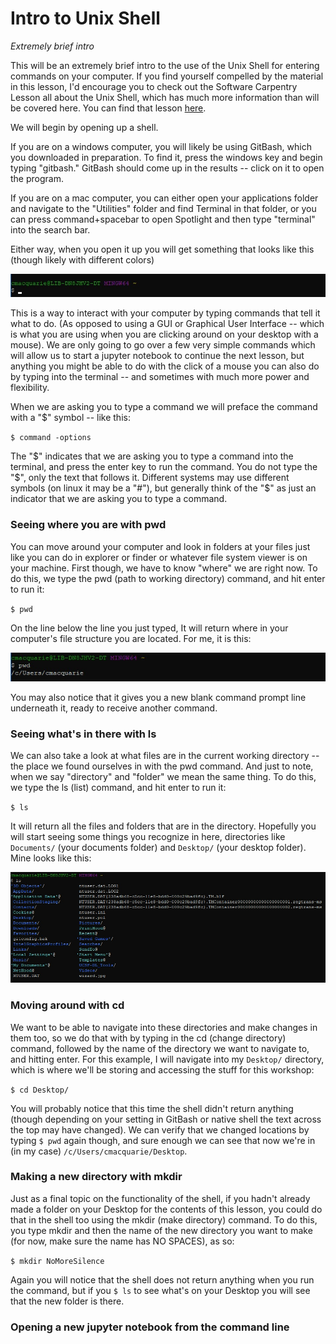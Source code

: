 # Intro to Unix Shell
*Extremely brief intro*

This will be an extremely brief intro to the use of the Unix Shell for entering commands on your computer. If you find yourself compelled by the material in this lesson, I'd encourage you to check out the Software Carpentry Lesson all about the Unix Shell, which has much more information than will be covered here. You can find that lesson [here](http://swcarpentry.github.io/shell-novice/).

We will begin by opening up a shell.

If you are on a windows computer, you will likely be using GitBash, which you downloaded in preparation. To find it, press the windows key and begin typing "gitbash." GitBash should come up in the results -- click on it to open the program.

If you are on a mac computer, you can either open your applications folder and navigate to the "Utilities" folder and find Terminal in that folder, or you can press command+spacebar to open Spotlight and then type "terminal" into the search bar.

Either way, when you open it up you will get something that looks like this (though likely with different colors)

![Bash command prompt](assets/bash_prompt.jpg)

This is a way to interact with your computer by typing commands that tell it what to do. (As opposed to using a GUI or Graphical User Interface -- which is what you are using when you are clicking around on your desktop with a mouse). We are only going to go over a few very simple commands which will allow us to start a jupyter notebook to continue the next lesson, but anything you might be able to do with the click of a mouse you can also do by typing into the terminal -- and sometimes with much more power and flexibility.

When we are asking you to type a command we will preface the command with a "$" symbol -- like this:

`$ command -options              `

The "$" indicates that we are asking you to type a command into the terminal, and press the enter key to run the command. You do not type the "$", only the text that follows it. Different systems may use different symbols (on linux it may be a "#"), but generally think of the "$" as just an indicator that we are asking you to type a command.

### Seeing where you are with pwd

You can move around your computer and look in folders at your files just like you can do in explorer or finder or whatever file system viewer is on your machine. First though, we have to know "where" we are right now. To do this, we type the pwd (path to working directory) command, and hit enter to run it:

`$ pwd`

On the line below the line you just typed, It will return where in your computer's file structure you are located. For me, it is this:

![Return from pwd command](assets/pwd_return.jpg)

You may also notice that it gives you a new blank command prompt line underneath it, ready to receive another command.

### Seeing what's in there with ls

We can also take a look at what files are in the current working directory -- the place we found ourselves in with the pwd command. And just to note, when we say "directory" and "folder" we mean the same thing. To do this, we type the ls (list) command, and hit enter to run it:

`$ ls`

It will return all the files and folders that are in the directory. Hopefully you will start seeing some things you recognize in here, directories like `Documents/` (your documents folder) and `Desktop/` (your desktop folder). Mine looks like this:

![Return from ls command](assets/ls_return.jpg)

### Moving around with cd

We want to be able to navigate into these directories and make changes in them too, so we do that with by typing in the cd (change directory) command, followed by the name of the directory we want to navigate to, and hitting enter. For this example, I will navigate into my `Desktop/` directory, which is where we'll be storing and accessing the stuff for this workshop:

`$ cd Desktop/`

You will probably notice that this time the shell didn't return anything (though depending on your setting in GitBash or native shell the text across the top may have changed). We can verify that we changed locations by typing `$ pwd` again though, and sure enough we can see that now we're in (in my case) `/c/Users/cmacquarie/Desktop`.

### Making a new directory with mkdir

Just as a final topic on the functionality of the shell, if you hadn't already made a folder on your Desktop for the contents of this lesson, you could do that in the shell too using the mkdir (make directory) command. To do this, you type mkdir and then the name of the new directory you want to make (for now, make sure the name has NO SPACES), as so:

`$ mkdir NoMoreSilence`

Again you will notice that the shell does not return anything when you run the command, but if you `$ ls` to see what's on your Desktop you will see that the new folder is there.

### Opening a new jupyter notebook from the command line
